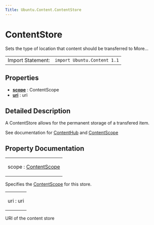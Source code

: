 ```yaml
---
Title: Ubuntu.Content.ContentStore
---
```

        
ContentStore
============

<span class="subtitle"></span>
Sets the type of location that content should be transferred to More...

|                   |                             |
|-------------------|-----------------------------|
| Import Statement: | `import Ubuntu.Content 1.1` |

<span id="properties"></span>
Properties
----------

-   ****[scope](#scope-prop)**** : ContentScope
-   ****[uri](#uri-prop)**** : uri

<span id="details"></span>
Detailed Description
--------------------

A ContentStore allows for the permanent storage of a transfered item.

See documentation for [ContentHub](../Ubuntu.Content.ContentHub.md) and [ContentScope](../Ubuntu.Content.ContentScope.md)

Property Documentation
----------------------

<table>
<colgroup>
<col width="100%" />
</colgroup>
<tbody>
<tr class="odd">
<td><p><span id="scope-prop"></span><span class="name">scope</span> : <span class="type"><a href="Ubuntu.Content.ContentScope.md">ContentScope</a></span></p></td>
</tr>
</tbody>
</table>

Specifies the [ContentScope](../Ubuntu.Content.ContentScope.md) for this store.

<table>
<colgroup>
<col width="100%" />
</colgroup>
<tbody>
<tr class="odd">
<td><p><span id="uri-prop"></span><span class="name">uri</span> : <span class="type">uri</span></p></td>
</tr>
</tbody>
</table>

URI of the content store

